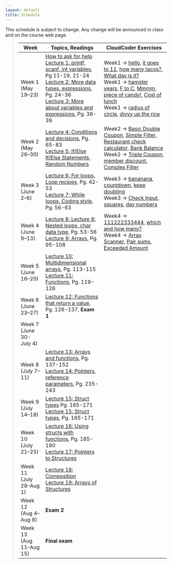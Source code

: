 ```yaml
---
layout: default
title: Schedule
---
```


This schedule is subject to change.  Any change will be
announced in class and on the course web page.

> Week | Topics, Readings | CloudCoder Exercises
> ---- | ---------------- | --------------------
> Week 1 (May 19&ndash;23) | [How to ask for help](http://faculty.ycp.edu/~dhovemey/askingForHelp.html) <br> [Lecture 1: printf, scanf, int variables](lectures/lecture01.html), Pg 11-19, 21-24 <br> [Lecture 2: More data types, expressions](lectures/lecture02.html), Pg. 24-36 <br> [Lecture 3: More about variables and expressions](lectures/lecture03.html), Pg. 36-39 | Week1 &rarr; [hello](https://cs.ycp.edu/cloudcoder/#exercise?c=7,p=141), [it goes to 11](https://cs.ycp.edu/cloudcoder/#exercise?c=7,p=142), [how many tacos?](https://cs.ycp.edu/cloudcoder/#exercise?c=7,p=143), [What day is it?](https://cs.ycp.edu/cloudcoder/#exercise?c=7,p=144) <br> Week1 &rarr; [hamster years](https://cs.ycp.edu/cloudcoder/#exercise?c=7,p=145), [F to C](https://cs.ycp.edu/cloudcoder/#exercise?c=7,p=146), [Mmmm, piece of candy!](https://cs.ycp.edu/cloudcoder/#exercise?c=7,p=147), [Cost of lunch](https://cs.ycp.edu/cloudcoder/#exercise?c=7,p=148) <br> Week1 → [radius of circle](https://cs.ycp.edu/cloudcoder/#exercise?c=7,p=149), [divvy up the rice](https://cs.ycp.edu/cloudcoder/#exercise?c=7,p=150)
> Week 2 (May 26&ndash;30) | [Lecture 4: Conditions and decisions](lectures/lecture04.html), Pg. 65-83 <br> [Lecture 5: If/Else If/Else Statements, Random Numbers](lectures/lecture05.html) | Week2 → [Basic Double Coupon](https://cs.ycp.edu/cloudcoder/#exercise?c=7,p=151), [Simple Filter](https://cs.ycp.edu/cloudcoder/#exercise?c=7,p=152), [Restaurant check calculator](https://cs.ycp.edu/cloudcoder/#exercise?c=7,p=154), [Bank Balance](https://cs.ycp.edu/cloudcoder/#exercise?c=7,p=153) <br> Week2 &rarr; [Triple Coupon](https://cs.ycp.edu/cloudcoder/#exercise?c=7,p=155), [member discount](https://cs.ycp.edu/cloudcoder/#exercise?c=7,p=156), [Complex Filter](https://cs.ycp.edu/cloudcoder/#exercise?c=7,p=157)
> Week 3 (June 2&ndash;6) | [Lecture 6: For loops, Loop recipes](lectures/lecture06.html), Pg. 42-53 <br> [Lecture 7: While loops, Coding style](lectures/lecture07.html), Pg. 56-63 | Week3 &rarr; [bananana](https://cs.ycp.edu/cloudcoder/#exercise?c=7,p=158), [countdown](https://cs.ycp.edu/cloudcoder/#exercise?c=7,p=159), [keep doubling](https://cs.ycp.edu/cloudcoder/#exercise?c=7,p=160) <br> Week3 &rarr; [Check Input](https://cs.ycp.edu/cloudcoder/#exercise?c=7,p=161), [squares](https://cs.ycp.edu/cloudcoder/#exercise?c=7,p=162), [day numbers](https://cs.ycp.edu/cloudcoder/#exercise?c=7,p=163)
> Week 4 (June 9&ndash;13) | [Lecture 8: Lecture 8: Nested loops, char data type](lectures/lecture08.html), Pg. 53-56 <br> [Lecture 9: Arrays](lectures/lecture09.html), Pg. 95-108 | Week4 &rarr; [111222333444](https://cs.ycp.edu/cloudcoder/#exercise?c=7,p=164), [which and how many?](https://cs.ycp.edu/cloudcoder/#exercise?c=7,p=165) <br> Week4 &rarr; [Array Scanner](https://cs.ycp.edu/cloudcoder/#exercise?c=7,p=166), [Pair sums](https://cs.ycp.edu/cloudcoder/#exercise?c=7,p=167), [Exceeded Amount](https://cs.ycp.edu/cloudcoder/#exercise?c=7,p=168)
> Week 5 (June 16&ndash;20) |   [Lecture 10: Multidimensional arrays](lectures/lecture10.html), Pg. 113-115 <br> [Lecture 11: Functions](lectures/lecture11.html), Pg. 119-126 |
> Week 6 (June 23&ndash;27) |  [Lecture 12: Functions that return a value](lectures/lecture12.html), Pg. 126-137, **Exam 1** |
> Week 7 (June 30-July 4) | |
> Week 8 (July 7&ndash;11) | [Lecture 13: Arrays and functions](lectures/lecture13.html), Pg. 137-152 <br> [Lecture 14: Pointers, reference parameters](lectures/lecture14.html), Pg. 235-243 |
> Week 9 (July 14&ndash;18) |  [Lecture 15: Struct types](lectures/lecture15.html) Pg. 165-171 <br> [Lecture 15: Struct types](lectures/lecture15.html), Pg. 165-171 |
> Week 10 (July 21&ndash;25) | [Lecture 16: Using structs with functions](lectures/lecture16.html), Pg. 185-190 <br> [Lecture 17: Pointers to Structures](lectures/lecture17.html)  |
> Week 11 (July 28&ndash;Aug 1) | [Lecture 18: Composition](lectures/lecture18.html) <br> [Lecture 19: Arrays of Structures](lectures/lecture19.html) |
> Week 12 (Aug 4&ndash;Aug 8) | **Exam 2** |
> Week 13 (Aug 11&ndash;Aug 15) | **Final exam** |

<!-- vim:set wrap: ­-->
<!-- vim:set linebreak: -->
<!-- vim:set nolist: -->
